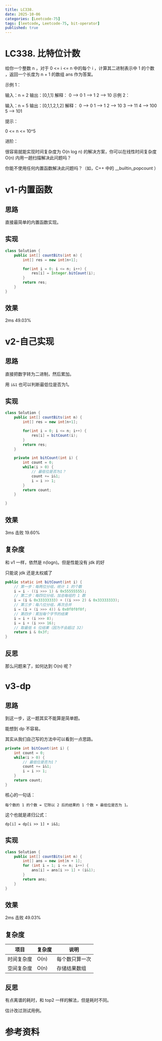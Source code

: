 ```yaml
---
title: LC338. 
date: 2025-10-06
categories: [Leetcode-75]
tags: [leetcode, Leetcode-75, bit-operator]
published: true
---
```


# LC338. 比特位计数

给你一个整数 n ，对于 0 <= i <= n 中的每个 i ，计算其二进制表示中 1 的个数 ，返回一个长度为 n + 1 的数组 ans 作为答案。

 

示例 1：

输入：n = 2
输出：[0,1,1]
解释：
0 --> 0
1 --> 1
2 --> 10
示例 2：

输入：n = 5
输出：[0,1,1,2,1,2]
解释：
0 --> 0
1 --> 1
2 --> 10
3 --> 11
4 --> 100
5 --> 101
 

提示：

0 <= n <= 10^5
 
进阶：

很容易就能实现时间复杂度为 O(n log n) 的解决方案，你可以在线性时间复杂度 O(n) 内用一趟扫描解决此问题吗？

你能不使用任何内置函数解决此问题吗？（如，C++ 中的 __builtin_popcount ）

# v1-内置函数

## 思路

直接最简单的内置函数实现。

## 实现

```java
class Solution {
    public int[] countBits(int n) {
        int[] res = new int[n+1];

        for(int i = 0; i <= n; i++) {
            res[i] = Integer.bitCount(i);
        }
        return res;
    }
}
```

## 效果

2ms 49.03%

# v2-自己实现

## 思路

直接把数字转为二进制，然后累加。

用 `i&1` 也可以判断最低位是否为1。

## 实现

```java
class Solution {
    public int[] countBits(int n) {
        int[] res = new int[n+1];

        for(int i = 0; i <= n; i++) {
            res[i] = bitCount(i);
        }
        return res;
    }

    private int bitCount(int i) {
        int count = 0;
        while(i > 0) {
            // 最低位是否为1？
            count += i&1;
            i = i >> 1;
        }
        return count;
    }

}
```

## 效果

3ms 击败 19.60%


## 复杂度

和 v1 一样，依然是 n(logn)。但是性能没有 jdk 的好

只能说 jdk 还是太权威了

```java
public static int bitCount(int i) {
    // 第一步：每两位分组，统计 1 的个数
    i = i - ((i >>> 1) & 0x55555555);
    // 第二步：每四位分组，加总每组的 1 数
    i = (i & 0x33333333) + ((i >>> 2) & 0x33333333);
    // 第三步：每八位分组，再次合并
    i = (i + (i >>> 4)) & 0x0f0f0f0f;
    // 第四步：累加每个字节的结果
    i = i + (i >>> 8);
    i = i + (i >>> 16);
    // 取最低 6 位结果（因为不会超过 32）
    return i & 0x3f;
}
```

## 反思

那么问题来了，如何达到 O(n) 呢？

# v3-dp

## 思路

到这一步，这一题其实不能算是简单题。

能想到 dp 不容易。

其实从我们自己写的方法中可以看到一点思路。 

```java
private int bitCount(int i) {
    int count = 0;
    while(i > 0) {
        // 最低位是否为1？
        count += i&1;
        i = i >> 1;
    }
    return count;
}
```

核心的一句话：

```
每个数的 1 的个数 = 它除以 2 后的结果的 1 个数 + 最低位是否为 1。
```

这个也就是递归公式：

```
dp[i] = dp[i >> 1] + i&1;
```

## 实现

```java
class Solution {
    public int[] countBits(int n) {
        int[] ans = new int[n + 1];
        for (int i = 1; i <= n; i++) {
            ans[i] = ans[i >> 1] + (i&1); 
        }
        return ans;
    }
}
```

## 效果

2ms 击败 49.03%

## 复杂度

| 项目    | 复杂度  | 说明      |
| ----- | ---- | ------- |
| 时间复杂度 | O(n) | 每个数只算一次 |
| 空间复杂度 | O(n) | 存储结果数组  |

## 反思

有点离谱的耗时，和 top2 一样的解法，但是耗时不同。

估计改过测试用例。


# 参考资料